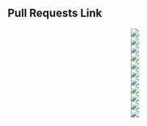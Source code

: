 ## Pull Requests Link
<div align="center"><a href="https://github.com/daeryun/daeryun-homepage/compare/main...develop"><img src="https://img.shields.io/badge/대표-red"/></a></div>
<div align="center"><a href="https://github.com/daeryun/center_detective/compare/main...develop"><img src="https://img.shields.io/badge/형사-red"/></a></div>
<div align="center"><a href="https://github.com/daeryun/center_assault/compare/main...develop"><img src="https://img.shields.io/badge/성범죄-red"/></a></div>
<div align="center"><a href="https://github.com/daeryun/center_school/compare/main...develop"><img src="https://img.shields.io/badge/학교-red"/></a></div>
<div align="center"><a href="https://github.com/daeryun/center_comp/compare/main...develop"><img src="https://img.shields.io/badge/기업-red"/></a></div>
<div align="center"><a href="https://github.com/daeryun/center_divorce/compare/main...develop"><img src="https://img.shields.io/badge/이혼-red"/></a></div>
<div align="center"><a href="https://github.com/daeryun/center_inherit/compare/main...develop"><img src="https://img.shields.io/badge/상속-red"/></a></div>
<div align="center"><a href="https://github.com/daeryun/center_estate/compare/main...develop"><img src="https://img.shields.io/badge/부동산-red"/></a></div>
<div align="center"><a href=" https://github.com/daeryun/center_compensation/compare/main...develop"><img src="https://img.shields.io/badge/민사-red"/></a></div>
<div align="center"><a href="https://github.com/daeryun/center_administration/compare/main...develop"><img src="https://img.shields.io/badge/행정-red"/></a></div>
<div align="center"><a href="https://github.com/daeryun/center_regener/compare/main...develop"><img src="https://img.shields.io/badge/희생파산-red"/></a></div>




